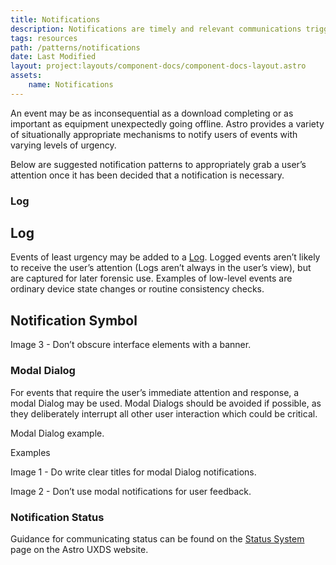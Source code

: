 ```yaml
---
title: Notifications
description: Notifications are timely and relevant communications triggered by a system, application or user action.
tags: resources
path: /patterns/notifications
date: Last Modified
layout: project:layouts/component-docs/component-docs-layout.astro
assets:
    name: Notifications
---
```

An event may be as inconsequential as a download completing or as important as equipment unexpectedly going offline. Astro provides a variety of situationally appropriate mechanisms to notify users of events with varying levels of urgency.

Below are suggested notification patterns to appropriately grab a user’s attention once it has been decided that a notification is necessary.

### Log

## Log

Events of least urgency may be added to a [Log](/components/log). Logged events aren’t likely to receive the user’s attention (Logs aren’t always in the user’s view), but are captured for later forensic use. Examples of low-level events are ordinary device state changes or routine consistency checks.

<!-- ![Notification log example.](/img/patterns/notifications-log.png) -->

## Notification Symbol

Image 3 - Don’t obscure interface elements with a banner.

### Modal Dialog

For events that require the user’s immediate attention and response, a modal Dialog may be used. Modal Dialogs should be avoided if possible, as they deliberately interrupt all other user interaction which could be critical.

Modal Dialog example.



Examples

Image 1 - Do write clear titles for modal Dialog notifications.

Image 2 - Don’t use modal notifications for user feedback.

### Notification Status 

Guidance for communicating status can be found on the [Status System](/patterns/status-system/) page on the Astro UXDS website.